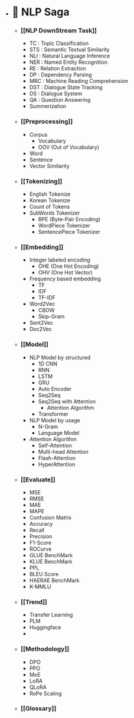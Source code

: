 

- # 📄 NLP Saga
	- ### [[NLP DownStream Task]]
		- TC : Topic Classification
		- STS : Semantic Textual Similarity
		- NLI : Natural Language Inference
		- NER : Named Entity Recognition
		- RE : Relation Extraction
		- DP : Dependency Parsing
		- MRC : Machine Reading Comprehension
		- DST : Dialogue State Tracking
		- DS : Dialogue System
		- QA : Question Answering
		- Summerization
	- ### [[Preprocessing]]
		- Corpus
			- Vocabulary
			- OOV (Out of Vocabulary)
		- Word
		- Sentence
		- Vector Similarity
	- ### [[Tokenizing]]
		- English Tokenize
		- Korean Tokenize
		- Count of Tokens
		- SubWords Tokenizer
			- BPE (Byte-Pair Encoding)
			- WordPiece Tokenizer
			- SentencePiece Tokenizer
	- ### [[Embedding]]
		- Integer labeled encoding
			- OHE (One Hot Encoding)
			- OHV (One Hot Vector)
		- Frequency based embedding
			- TF
			- IDF
			- TF-IDF
		- Word2Vec
			- CBOW
			- Skip-Gram
		- Sent2Vec
		- Doc2Vec
	- ### [[Model]]
		- NLP Model by structured
			- 1D CNN
			- RNN
			- LSTM
			- GRU
			- Auto Encoder
			- Seq2Seq
			- Seq2Seq with Attention
				- Attention Algorithm
			- Transformer
		- NLP Model by usage
			- N-Gram
			- Language Model
		- Attention Algorithm
			- Self-Attention
			- Multi-head Attention
			- Flash-Attention
			- HyperAttention
	- ### [[Evaluate]]
		- MSE
		- RMSE
		- MAE
		- MAPE
		- Confusion Matrix
		- Accuracy
		- Recall
		- Precision
		- F1-Score
		- ROCurve
		- GLUE BenchMark
		- KLUE BenchMark
		- PPL
		- BLEU Score
		- HAERAE BenchMark
		- K-MMLU
	- ### [[Trend]]
		- Transfer Learning
		- PLM
		- Huggingface
		- 
	 - ### [[Methodology]]
		 - DPO
		 - PPO
		 - MoE
		 - LoRA
		 - QLoRA
		 - RoPe Scaling
	 - ### [[Glossary]]